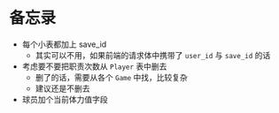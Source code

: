 # 备忘录

- 每个小表都加上 save_id
    - 其实可以不用，如果前端的请求体中携带了 `user_id` 与 `save_id` 的话
- 考虑要不要把职责次数从 `Player` 表中删去
    - 删了的话，需要从各个 `Game` 中找，比较复杂
    - 建议还是不删去
- 球员加个当前体力值字段

